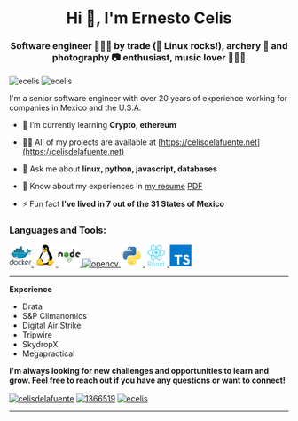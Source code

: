 <h1 align="center">Hi 👋, I'm Ernesto Celis</h1>
<h3 align="center">Software engineer 🧑🏻‍💻 by trade (🐧 Linux rocks!), archery 🏹 and photography 📷 enthusiast, music lover 🪈🎸🎹</h3>

<p>
  <img align="center" src="https://github-readme-stats.vercel.app/api?username=ecelis&show_icons=true&locale=en" alt="ecelis" />
  <img align="center" src="https://github-readme-streak-stats.herokuapp.com/?user=ecelis&" alt="ecelis" />
</p>

I'm a senior software engineer with over 20 years of experience working for companies in Mexico and the U.S.A. 

- 🌱 I’m currently learning **Crypto, ethereum**

- 👨‍💻 All of my projects are available at [https://celisdelafuente.net](https://celisdelafuente.net)

- 💬 Ask me about **linux, python, javascript, databases**

- 📄 Know about my experiences in [my resume](https://docs.google.com/document/d/e/2PACX-1vR5Piq-WvAncO3oKNwawSnhhNn7itGJeJVyYs0nilNGRTiWhm5A8AWBDrZ-h25qUnXHEID21zLoFFd4/pub) [PDF](https://drive.google.com/file/d/12kPbOLAVqK37iJIybvKOqNaVMCKLHXUL/view?usp=sharing)

- ⚡ Fun fact **I've lived in 7 out of the 31 States of Mexico**


<h3 align="left">Languages and Tools:</h3>
<p align="left">
  <a href="https://www.docker.com/" target="_blank" rel="noreferrer"> <img src="https://raw.githubusercontent.com/devicons/devicon/master/icons/docker/docker-original-wordmark.svg" alt="docker" width="40" height="40"/> </a>
  <a href="https://www.linux.org/" target="_blank" rel="noreferrer"> <img src="https://raw.githubusercontent.com/devicons/devicon/master/icons/linux/linux-original.svg" alt="linux" width="40" height="40"/> </a> 
  <a href="https://mariadb.org/" target="_blank" rel="noreferrer"> <a href="https://nodejs.org" target="_blank" rel="noreferrer"> <img src="https://raw.githubusercontent.com/devicons/devicon/master/icons/nodejs/nodejs-original-wordmark.svg" alt="nodejs" width="40" height="40"/> </a> 
    <a href="https://opencv.org/" target="_blank" rel="noreferrer"> <img src="https://www.vectorlogo.zone/logos/opencv/opencv-icon.svg" alt="opencv" width="40" height="40"/> </a> 
    <a href="https://www.python.org" target="_blank" rel="noreferrer"> <img src="https://raw.githubusercontent.com/devicons/devicon/master/icons/python/python-original.svg" alt="python" width="40" height="40"/> </a> 
    <a href="https://reactjs.org/" target="_blank" rel="noreferrer"> <img src="https://raw.githubusercontent.com/devicons/devicon/master/icons/react/react-original-wordmark.svg" alt="react" width="40" height="40"/> </a> 
    <a href="https://www.typescriptlang.org/" target="_blank" rel="noreferrer"> <img src="https://raw.githubusercontent.com/devicons/devicon/master/icons/typescript/typescript-original.svg" alt="typescript" width="40" height="40"/> </a> 
  </p>

****

**Experience**

* Drata
* S&P Climanomics
* Digital Air Strike
* Tripwire
* SkydropX
* Megapractical

**I'm always looking for new challenges and opportunities to learn and grow. Feel free to reach out if you have any questions or want to connect!**

<p align="left">
<a href="https://linkedin.com/in/celisdelafuente" target="blank"><img align="center" src="https://raw.githubusercontent.com/rahuldkjain/github-profile-readme-generator/master/src/images/icons/Social/linked-in-alt.svg" alt="celisdelafuente" height="30" width="40" /></a>
<a href="https://stackoverflow.com/users/1366519" target="blank"><img align="center" src="https://raw.githubusercontent.com/rahuldkjain/github-profile-readme-generator/master/src/images/icons/Social/stack-overflow.svg" alt="1366519" height="30" width="40" /></a>
<a href="https://codesandbox.com/ecelis" target="blank"><img align="center" src="https://raw.githubusercontent.com/rahuldkjain/github-profile-readme-generator/master/src/images/icons/Social/codesandbox.svg" alt="ecelis" height="30" width="40" /></a>
</p>

****
<!--
<p><img align="left" src="https://github-readme-stats.vercel.app/api/top-langs?username=ecelis&show_icons=true&locale=en&layout=compact" alt="ecelis" /></p>

Here are some ideas to get you started:

- 📫 How to reach me **someblind@something.net**

- 📝 I regularly write articles on [https://celisdelafuente.net](https://celisdelafuente.net)
- 🔭 I’m currently working on ...
- 🌱 I’m currently learning ...
- 👯 I’m looking to collaborate on ...
- 🤔 I’m looking for help with ...
- 💬 Ask me about ...
- 📫 How to reach me: ...
- 😄 Pronouns: ...
- ⚡ Fun fact: ...
 <a href="https://developer.mozilla.org/en-US/docs/Web/JavaScript" target="_blank" rel="noreferrer"> <img src="https://raw.githubusercontent.com/devicons/devicon/master/icons/javascript/javascript-original.svg" alt="javascript" width="40" height="40"/> </a>
-->
